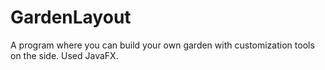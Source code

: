 # GardenLayout
A program where you can build your own garden with customization tools on the side. Used JavaFX.
